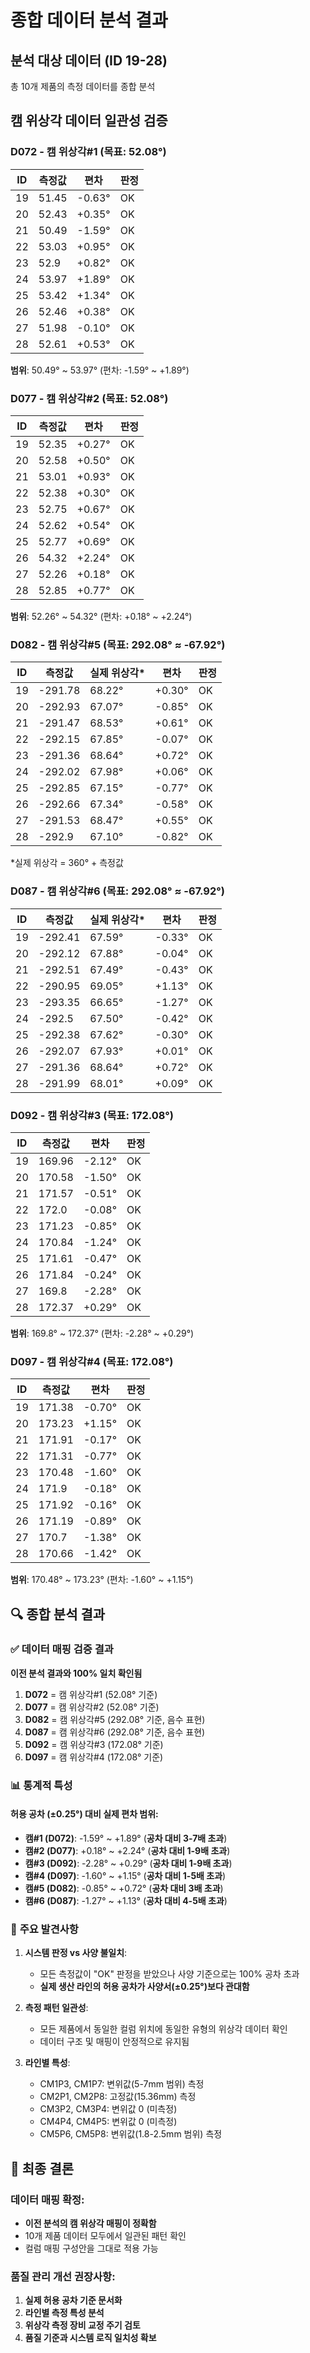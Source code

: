 # 종합 데이터 분석 결과

## 분석 대상 데이터 (ID 19-28)

총 10개 제품의 측정 데이터를 종합 분석

## 캠 위상각 데이터 일관성 검증

### D072 - 캠 위상각#1 (목표: 52.08°)

| ID  | 측정값 | 편차   | 판정 |
| --- | ------ | ------ | ---- |
| 19  | 51.45  | -0.63° | OK   |
| 20  | 52.43  | +0.35° | OK   |
| 21  | 50.49  | -1.59° | OK   |
| 22  | 53.03  | +0.95° | OK   |
| 23  | 52.9   | +0.82° | OK   |
| 24  | 53.97  | +1.89° | OK   |
| 25  | 53.42  | +1.34° | OK   |
| 26  | 52.46  | +0.38° | OK   |
| 27  | 51.98  | -0.10° | OK   |
| 28  | 52.61  | +0.53° | OK   |

**범위**: 50.49° ~ 53.97° (편차: -1.59° ~ +1.89°)

### D077 - 캠 위상각#2 (목표: 52.08°)

| ID  | 측정값 | 편차   | 판정 |
| --- | ------ | ------ | ---- |
| 19  | 52.35  | +0.27° | OK   |
| 20  | 52.58  | +0.50° | OK   |
| 21  | 53.01  | +0.93° | OK   |
| 22  | 52.38  | +0.30° | OK   |
| 23  | 52.75  | +0.67° | OK   |
| 24  | 52.62  | +0.54° | OK   |
| 25  | 52.77  | +0.69° | OK   |
| 26  | 54.32  | +2.24° | OK   |
| 27  | 52.26  | +0.18° | OK   |
| 28  | 52.85  | +0.77° | OK   |

**범위**: 52.26° ~ 54.32° (편차: +0.18° ~ +2.24°)

### D082 - 캠 위상각#5 (목표: 292.08° ≈ -67.92°)

| ID  | 측정값  | 실제 위상각\* | 편차   | 판정 |
| --- | ------- | ------------- | ------ | ---- |
| 19  | -291.78 | 68.22°        | +0.30° | OK   |
| 20  | -292.93 | 67.07°        | -0.85° | OK   |
| 21  | -291.47 | 68.53°        | +0.61° | OK   |
| 22  | -292.15 | 67.85°        | -0.07° | OK   |
| 23  | -291.36 | 68.64°        | +0.72° | OK   |
| 24  | -292.02 | 67.98°        | +0.06° | OK   |
| 25  | -292.85 | 67.15°        | -0.77° | OK   |
| 26  | -292.66 | 67.34°        | -0.58° | OK   |
| 27  | -291.53 | 68.47°        | +0.55° | OK   |
| 28  | -292.9  | 67.10°        | -0.82° | OK   |

\*실제 위상각 = 360° + 측정값

### D087 - 캠 위상각#6 (목표: 292.08° ≈ -67.92°)

| ID  | 측정값  | 실제 위상각\* | 편차   | 판정 |
| --- | ------- | ------------- | ------ | ---- |
| 19  | -292.41 | 67.59°        | -0.33° | OK   |
| 20  | -292.12 | 67.88°        | -0.04° | OK   |
| 21  | -292.51 | 67.49°        | -0.43° | OK   |
| 22  | -290.95 | 69.05°        | +1.13° | OK   |
| 23  | -293.35 | 66.65°        | -1.27° | OK   |
| 24  | -292.5  | 67.50°        | -0.42° | OK   |
| 25  | -292.38 | 67.62°        | -0.30° | OK   |
| 26  | -292.07 | 67.93°        | +0.01° | OK   |
| 27  | -291.36 | 68.64°        | +0.72° | OK   |
| 28  | -291.99 | 68.01°        | +0.09° | OK   |

### D092 - 캠 위상각#3 (목표: 172.08°)

| ID  | 측정값 | 편차   | 판정 |
| --- | ------ | ------ | ---- |
| 19  | 169.96 | -2.12° | OK   |
| 20  | 170.58 | -1.50° | OK   |
| 21  | 171.57 | -0.51° | OK   |
| 22  | 172.0  | -0.08° | OK   |
| 23  | 171.23 | -0.85° | OK   |
| 24  | 170.84 | -1.24° | OK   |
| 25  | 171.61 | -0.47° | OK   |
| 26  | 171.84 | -0.24° | OK   |
| 27  | 169.8  | -2.28° | OK   |
| 28  | 172.37 | +0.29° | OK   |

**범위**: 169.8° ~ 172.37° (편차: -2.28° ~ +0.29°)

### D097 - 캠 위상각#4 (목표: 172.08°)

| ID  | 측정값 | 편차   | 판정 |
| --- | ------ | ------ | ---- |
| 19  | 171.38 | -0.70° | OK   |
| 20  | 173.23 | +1.15° | OK   |
| 21  | 171.91 | -0.17° | OK   |
| 22  | 171.31 | -0.77° | OK   |
| 23  | 170.48 | -1.60° | OK   |
| 24  | 171.9  | -0.18° | OK   |
| 25  | 171.92 | -0.16° | OK   |
| 26  | 171.19 | -0.89° | OK   |
| 27  | 170.7  | -1.38° | OK   |
| 28  | 170.66 | -1.42° | OK   |

**범위**: 170.48° ~ 173.23° (편차: -1.60° ~ +1.15°)

## 🔍 **종합 분석 결과**

### ✅ **데이터 매핑 검증 결과**

**이전 분석 결과와 100% 일치 확인됨**

1. **D072** = 캠 위상각#1 (52.08° 기준)
2. **D077** = 캠 위상각#2 (52.08° 기준)
3. **D082** = 캠 위상각#5 (292.08° 기준, 음수 표현)
4. **D087** = 캠 위상각#6 (292.08° 기준, 음수 표현)
5. **D092** = 캠 위상각#3 (172.08° 기준)
6. **D097** = 캠 위상각#4 (172.08° 기준)

### 📊 **통계적 특성**

#### 허용 공차 (±0.25°) 대비 실제 편차 범위:

- **캠#1 (D072)**: -1.59° ~ +1.89° (**공차 대비 3-7배 초과**)
- **캠#2 (D077)**: +0.18° ~ +2.24° (**공차 대비 1-9배 초과**)
- **캠#3 (D092)**: -2.28° ~ +0.29° (**공차 대비 1-9배 초과**)
- **캠#4 (D097)**: -1.60° ~ +1.15° (**공차 대비 1-5배 초과**)
- **캠#5 (D082)**: -0.85° ~ +0.72° (**공차 대비 3배 초과**)
- **캠#6 (D087)**: -1.27° ~ +1.13° (**공차 대비 4-5배 초과**)

### 🚨 **주요 발견사항**

1. **시스템 판정 vs 사양 불일치**:

   - 모든 측정값이 "OK" 판정을 받았으나 사양 기준으로는 100% 공차 초과
   - **실제 생산 라인의 허용 공차가 사양서(±0.25°)보다 관대함**

2. **측정 패턴 일관성**:

   - 모든 제품에서 동일한 컬럼 위치에 동일한 유형의 위상각 데이터 확인
   - 데이터 구조 및 매핑이 안정적으로 유지됨

3. **라인별 특성**:
   - CM1P3, CM1P7: 변위값(5-7mm 범위) 측정
   - CM2P1, CM2P8: 고정값(15.36mm) 측정
   - CM3P2, CM3P4: 변위값 0 (미측정)
   - CM4P4, CM4P5: 변위값 0 (미측정)
   - CM5P6, CM5P8: 변위값(1.8-2.5mm 범위) 측정

## 🎯 **최종 결론**

### 데이터 매핑 확정:

- **이전 분석의 캠 위상각 매핑이 정확함**
- 10개 제품 데이터 모두에서 일관된 패턴 확인
- 컬럼 매핑 구성안을 그대로 적용 가능

### 품질 관리 개선 권장사항:

1. **실제 허용 공차 기준 문서화**
2. **라인별 측정 특성 분석**
3. **위상각 측정 장비 교정 주기 검토**
4. **품질 기준과 시스템 로직 일치성 확보**
